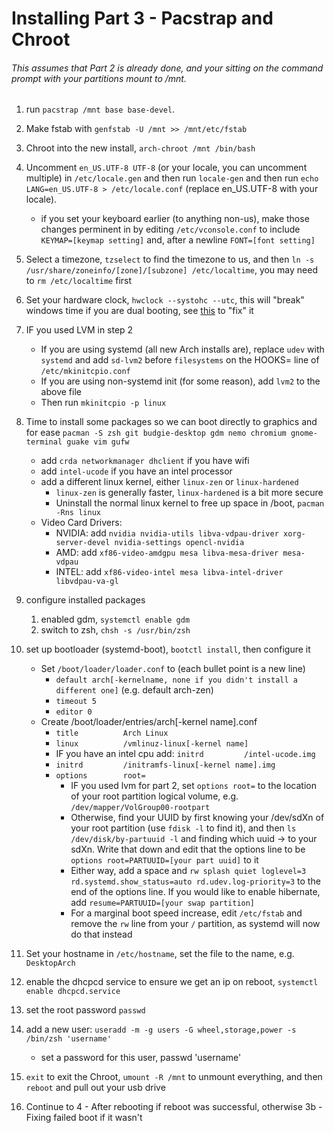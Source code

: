 # Installing Part 3 - Pacstrap and Chroot
###### This assumes that Part 2 is already done, and your sitting on the command prompt with your partitions mount to /mnt.

1) run ```pacstrap /mnt base base-devel```.
2) Make fstab with ```genfstab -U /mnt >> /mnt/etc/fstab```
3) Chroot into the new install, ```arch-chroot /mnt /bin/bash```
4) Uncomment ```en_US.UTF-8 UTF-8``` (or your locale, you can uncomment multiple) in ```/etc/locale.gen``` and then run ```locale-gen``` and then run ```echo LANG=en_US.UTF-8 > /etc/locale.conf``` (replace en_US.UTF-8 with your locale).
	* if you set your keyboard earlier (to anything non-us), make those changes perminent in by editing ```/etc/vconsole.conf``` to include ```KEYMAP=[keymap setting]``` and, after a newline ```FONT=[font setting]```
5) Select a timezone, ```tzselect``` to find the timezone to us, and then ```ln -s /usr/share/zoneinfo/[zone]/[subzone] /etc/localtime```, you may need to ```rm /etc/localtime``` first
6) Set your hardware clock, ```hwclock --systohc --utc```, this will "break" windows time if you are dual booting, see [this](https://wiki.archlinux.org/index.php/Time#UTC_in_Windows) to "fix" it
7) IF you used LVM in step 2
	* If you are using systemd (all new Arch installs are), replace ``udev`` with ```systemd``` and add ```sd-lvm2``` before ```filesystems``` on the HOOKS= line of ```/etc/mkinitcpio.conf```
	* If you are using non-systemd init (for some reason), add ```lvm2``` to the above file
	* Then run ```mkinitcpio -p linux```
8) Time to install some packages so we can boot directly to graphics and for ease  ```pacman -S zsh git budgie-desktop gdm nemo chromium gnome-terminal guake vim gufw```
	* add ```crda networkmanager dhclient``` if you have wifi
	* add ```intel-ucode``` if you have an intel processor
	* add a different linux kernel, either ```linux-zen``` or ```linux-hardened```
		* ```linux-zen``` is generally faster, ```linux-hardened``` is a bit more secure
		* Uninstall the normal linux kernel to free up space in /boot, ```pacman -Rns linux``` 
	* Video Card Drivers:
		* NVIDIA: add ```nvidia nvidia-utils libva-vdpau-driver xorg-server-devel nvidia-settings opencl-nvidia```
		* AMD: add ```xf86-video-amdgpu mesa libva-mesa-driver mesa-vdpau```
		* INTEL: add ```xf86-video-intel mesa libva-intel-driver libvdpau-va-gl```
9) configure installed packages
	1) enabled gdm, ```systemctl enable gdm```
    2) switch to zsh, ```chsh -s /usr/bin/zsh```
10) set up bootloader (systemd-boot), ```bootctl install```, then configure it
	* Set ```/boot/loader/loader.conf``` to (each bullet point is a new line)
		* ```default arch[-kernelname, none if you didn't install a different one]``` (e.g. default arch-zen)
		* ```timeout 5```
		*  ```editor 0```
	* Create /boot/loader/entries/arch[-kernel name].conf
		* ```title          Arch Linux```
		* ```linux          /vmlinuz-linux[-kernel name]```
		* IF you have an intel cpu add: ```initrd         /intel-ucode.img```
		* ```initrd         /initramfs-linux[-kernel name].img```
		* ```options        root=```
			* IF you used lvm for part 2, set ```options root=``` to the location of your root partition logical volume, e.g. ```/dev/mapper/VolGroup00-rootpart```
			* Otherwise, find your UUID by first knowing your /dev/sdXn of your root partition (use ```fdisk -l``` to find it), and then ```ls /dev/disk/by-partuuid -l``` and finding which uuid -> to your sdXn.  Write that down and edit that the options line to be ```options root=PARTUUID=[your part uuid]``` to it
			* Either way, add a space and ```rw splash quiet loglevel=3 rd.systemd.show_status=auto rd.udev.log-priority=3``` to the end of the options line.  If you would like to enable hibernate, add ```resume=PARTUUID=[your swap partition]```
			* For a marginal boot speed increase, edit ```/etc/fstab``` and remove the ```rw``` line from your ```/``` partition, as systemd will now do that instead

11) Set your hostname in ```/etc/hostname```, set the file to the name, e.g. ```DesktopArch```
12) enable the dhcpcd service to ensure we get an ip on reboot, ```systemctl enable dhcpcd.service```
13) set the root password ```passwd```
14) add a new user: ```useradd -m -g users -G wheel,storage,power -s /bin/zsh 'username'```
	* set a password for this user, passwd 'username'
15) ```exit``` to exit the Chroot, ```umount -R /mnt``` to unmount everything, and then ```reboot``` and pull out your usb drive
16) Continue to 4 - After rebooting if reboot was successful, otherwise 3b - Fixing failed boot if it wasn't
